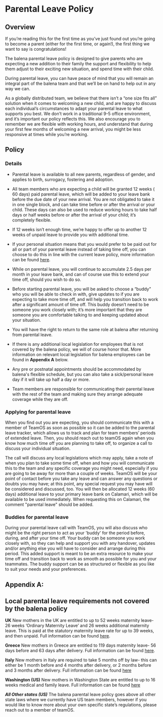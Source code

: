 # Parental Leave Policy

## Overview


If you’re reading this for the first time as you’ve just found out you’re going to become a parent (either for the first time, or again!), the first thing we want to say is congratulations!

The balena parental leave policy is designed to give parents who are expecting a new addition to their family the support and flexibility to help them adjust to their exciting new situation, and spend time with their child.

During parental leave, you can have peace of mind that you will remain an integral part of the balena team and that we’ll be on hand to help out in any way we can.

As a globally distributed team, we believe that there isn’t a “one size fits all” solution when it comes to welcoming a new child, and are happy to discuss each individual’s circumstances to adapt your parental leave to what supports you best. We don’t work in a traditional 9-5 office environment, and it’s important our policy reflects this. We also encourage you to remember we are flexible with working hours, and  understand that during your first few months of welcoming a new arrival, you might be less responsive at times while you’re working.


## Policy


### Details
* Parental leave is available to all new parents, regardless of gender, and applies to birth, surrogacy, fostering and adoption.

* All team members who are expecting a child will be granted 12 weeks ( 60 days) paid parental leave, which will be added to your leave bank before the due date of your new arrival. You are not obligated to take it in one single block, and can take time before or after the arrival or your child. These days can also be used to reduce working hours to take half days or half weeks before or after the arrival of your child; it’s completely flexible. 

* If 12 weeks isn’t enough time, we’re happy to offer up to another 12 weeks of unpaid leave to provide you with additional time. 

* If your personal situation means that you would prefer to be paid out for all or part of your parental leave instead of taking time off, you can choose to do this in line with the current leave policy, more information can be found [here](../policies/leave-policy.md). 

* While on parental leave, you will continue to accumulate 2.5 days per month in your leave bank, and can of course use this to extend your time off, should you wish to do so.

* Before starting parental leave, you will be asked to choose a “buddy” who you will be able to check in with, give updates to if you are expecting to take more time off, and will help you transition back to work after a significant amount of time off. This buddy doesn’t need to be someone you work closely with; it’s more important that they are someone you are comfortable talking to and keeping updated about your situation.

* You will have the right to return to the same role at balena after returning from parental leave.

* If there is any additional local legislation for employees that is not covered by the balena policy, we will of course honor that. More information on relevant local legislation for balena employees  can be found in **Appendix A** below.

* Any pre or postnatal appointments should be accommodated by balena's flexible schedule, but you can also take a sick/personal leave day if it will take up half a day or more.

* Team members are responsible for communicating their parental leave with the rest of the team and making sure they arrange adequate coverage while they are off.

### Applying for parental leave

When you find out you are expecting, you should communicate this with a member of TeamOS as soon as possible so it can be added to the parental leave tracker, which allows us to track and plan for team members’ periods of extended leave. Then, you should reach out to teamOS again when you know how much time off you are planning to take off, to organize a call to discuss your individual situation. 


The call will discuss any local legislations which may apply, take a note of when you plan to take some time off, when and how you will communicate this to the team and any specific coverage you might need, especially if you are going to be away for more than a couple of weeks. TeamOS will be your point of contact before you take any leave and can answer any questions or doubts you may have; at this point, any special request you may have will be considered and discussed, too. You will then be allocated 12 weeks (60 days) additional leave to your primary leave bank on Calamari, which will be available to be used immediately. When requesting this on Calamari, the comment "parental leave" should be added.

### Buddies for parental leave
During your parental leave call with TeamOS, you will also discuss who might be the right person to act as your 'buddy' for the period before, during, and after your time off. Your buddy can be someone you work closely with, so they can help and support you with any handover, updates and/or anything else you will have to consider and arrange during this period. This added support is meant to be an extra resource to make your time off and transition  back to work as smooth as possible for you and your teammates. The buddy support can be as structured or flexible as you like to suit your needs and your preferences. 
 
 
## Appendix A: 
## Local parental leave requirements not covered by the balena policy

**UK**
New mothers in the UK are entitled to up to 52 weeks maternity leave- 26 weeks ‘Ordinary Maternity Leave’ and 26 weeks additional maternity leave. This is paid at the statutory maternity leave rate for up to 39 weeks, and then unpaid. Full information can be found [here](https://www.gov.uk/maternity-pay-leave).
 
**Greece**
New mothers in Greece are entitled to 119 days maternity leave- 56 days before and 63 days after delivery. Full information can be found [here](https://ec.europa.eu/social/main.jsp?catId=1112&intPageId=4561&langId=en).
 
**Italy**
New mothers in Italy are required to take 5 months off by law- this can either be 1 month before and 4 months after delivery, or 2 months before and 3 months after delivery. Full information can be found [here](https://ec.europa.eu/social/main.jsp?catId=1116&langId=en&intPageId=4618)
 
**Washington (US)**
New mothers in Washington State are entitled to up to 16 weeks medical and family leave. Full information can be found [here](https://paidleave.wa.gov/find-out-how-paid-leave-works/)


_**All Other states (US)**_
The balena parental leave policy goes above all other state laws where we currently have US team members, however if you would like to know more about your own specific state’s regulations, please reach out to a member of teamOS.
